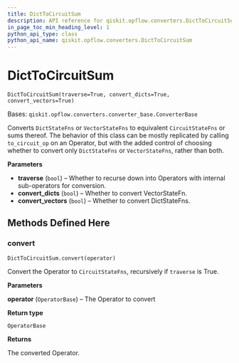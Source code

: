 ```yaml
---
title: DictToCircuitSum
description: API reference for qiskit.opflow.converters.DictToCircuitSum
in_page_toc_min_heading_level: 1
python_api_type: class
python_api_name: qiskit.opflow.converters.DictToCircuitSum
---
```


# DictToCircuitSum

<span id="qiskit.opflow.converters.DictToCircuitSum" />

`DictToCircuitSum(traverse=True, convert_dicts=True, convert_vectors=True)`

Bases: `qiskit.opflow.converters.converter_base.ConverterBase`

Converts `DictStateFns` or `VectorStateFns` to equivalent `CircuitStateFns` or sums thereof. The behavior of this class can be mostly replicated by calling `to_circuit_op` on an Operator, but with the added control of choosing whether to convert only `DictStateFns` or `VectorStateFns`, rather than both.

**Parameters**

*   **traverse** (`bool`) – Whether to recurse down into Operators with internal sub-operators for conversion.
*   **convert\_dicts** (`bool`) – Whether to convert VectorStateFn.
*   **convert\_vectors** (`bool`) – Whether to convert DictStateFns.

## Methods Defined Here

### convert

<span id="qiskit.opflow.converters.DictToCircuitSum.convert" />

`DictToCircuitSum.convert(operator)`

Convert the Operator to `CircuitStateFns`, recursively if `traverse` is True.

**Parameters**

**operator** (`OperatorBase`) – The Operator to convert

**Return type**

`OperatorBase`

**Returns**

The converted Operator.

